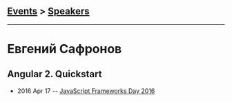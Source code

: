 ## [Events](../README.md) > [Speakers](../speakers.md)
---

# Евгений Сафронов

## Angular 2. Quickstart
- 2016 Apr 17 -- [JavaScript Frameworks Day 2016](https://frameworksdays.com/event/js-frameworks-day-2016/review/angular-2-quickstart)    
